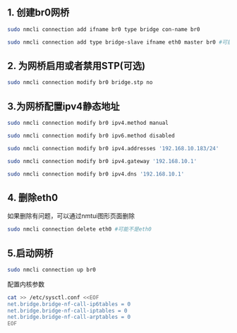 ## 1. 创建br0网桥

```bash
sudo nmcli connection add ifname br0 type bridge con-name br0
```

```bash
sudo nmcli connection add type bridge-slave ifname eth0 master br0 #可能不是eth0
```

## 2. 为网桥启用或者禁用STP(可选)

```bash
sudo nmcli connection modify br0 bridge.stp no
```

## 3.为网桥配置ipv4静态地址

```bash
sudo nmcli connection modify br0 ipv4.method manual
```

```bash
sudo nmcli connection modify br0 ipv6.method disabled
```

```bash
sudo nmcli connection modify br0 ipv4.addresses '192.168.10.183/24'
```

```bash
sudo nmcli connection modify br0 ipv4.gateway '192.168.10.1'
```

```bash
sudo nmcli connection modify br0 ipv4.dns '192.168.10.1'
```

## 4. 删除eth0

如果删除有问题，可以通过nmtui图形页面删除

```bash
sudo nmcli connection delete eth0 #可能不是eth0
```

## 5.启动网桥

```bash
sudo nmcli connection up br0
```

配置内核参数

```bash
cat >> /etc/sysctl.conf <<EOF
net.bridge.bridge-nf-call-ip6tables = 0
net.bridge.bridge-nf-call-iptables = 0
net.bridge.bridge-nf-call-arptables = 0
EOF
```

